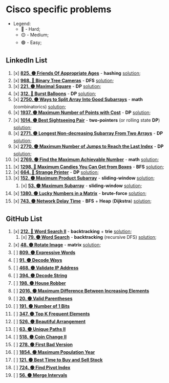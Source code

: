 # Cisco specific problems

- Legend:
  - 🔴 - Hard;
  - 🟡 - Medium;
  - 🟢 - Easy;

## LinkedIn List

1. [x] [**825. 🟡 Friends Of Appropriate Ages**](https://leetcode.com/problems/friends-of-appropriate-ages/description/) - **hashing** [solution](./LinkedInList/1FriendsOfAppropriateAges.py);
2. [x] [**968. 🔴 Binary Tree Cameras**](https://leetcode.com/problems/binary-tree-cameras/description/) - **DFS** [solution](./LinkedInList/2BinaryTreeCameras.py);
3. [x] [**221. 🟡 Maximal Square**](https://leetcode.com/problems/maximal-square/description/) - **DP** [solution](./LinkedInList/3MaximalSquare.py);
4. [x] [**312. 🔴 Burst Balloons**](https://leetcode.com/problems/burst-balloons/description/) - **DP** [solution](./LinkedInList/4BurstBaloons.py);
5. [x] [**2750. 🟡 Ways to Split Array Into Good Subarrays**](https://leetcode.com/problems/ways-to-split-array-into-good-subarrays/description/) - **math** (combinatorics) [solution](./LinkedInList/5WaysToSplitArrayIntoGoodSubarrays.py);
6. [x] [**1937. 🟡 Maximum Number of Points with Cost**](https://leetcode.com/problems/maximum-number-of-points-with-cost/description/) - **DP** [solution](./LinkedInList/6MaximumNumberOfPointsWithCost.py);
7. [x] [**1014. 🟡 Best Sightseeing Pair**](https://leetcode.com/problems/best-sightseeing-pair/description/) - **two-pointers** (or rolling state **DP**) [solution](./LinkedInList/7BestSightseeingPair.py);
8. [x] [**2771. 🟡 Longest Non-decreasing Subarray From Two Arrays**](https://leetcode.com/problems/longest-non-decreasing-subarray-from-two-arrays/description/) - **DP** [solution](./LinkedInList/8LongestNonDecreasingSubarrayFromTwoArrays.py);
9. [x] [**2770. 🟡 Maximum Number of Jumps to Reach the Last Index**](https://leetcode.com/problems/maximum-number-of-jumps-to-reach-the-last-index/description/) - **DP** [solution](./LinkedInList/9MaximumNumberOfJumpsToReachTheLastIndex.py);
10. [x] [**2769. 🟢 Find the Maximum Achievable Number**](https://leetcode.com/problems/find-the-maximum-achievable-number/description/) - **math** [solution](./LinkedInList/10FindTheMaximumAchievableNumber.py);
11. [x] [**1298. 🔴 Maximum Candies You Can Get from Boxes**](https://leetcode.com/problems/maximum-candies-you-can-get-from-boxes/description/) - **BFS** [solution](./LinkedInList/11MaximumCandiesYouCanGetFromBoxes.py);
12. [x] [**664. 🔴 Strange Printer**](https://leetcode.com/problems/strange-printer/description/) - **DP** [solution](./LinkedInList/12StrangePrinter.py);
13. [x] [**152. 🟡 Maximum Product Subarray**](https://leetcode.com/problems/maximum-product-subarray/description/) - **sliding-window** [solution](./LinkedInList/13_2MaximumProductSubarray.py);
    1. [x] [**53. 🟡 Maximum Subarray**](https://leetcode.com/problems/maximum-subarray/description/) - **sliding-window** [solution](./LinkedInList/13_1MaximumSubarray.py);
14. [x] [**1380. 🟢 Lucky Numbers in a Matrix**](https://leetcode.com/problems/lucky-numbers-in-a-matrix/description/) - **brute-force** [solution](./LinkedInList/14LuckyNumbersInAMatrix.py);
15. [x] [**743. 🟡 Network Delay Time**](https://leetcode.com/problems/network-delay-time/description/) - **BFS** + **Heap** (**Dijkstra**) [solution](./LinkedInList/15NetworkDelayTime.py);

## GitHub List

1. [x] [**212. 🔴 Word Search II**](https://leetcode.com/problems/word-search-ii/description/) - **backtracking** + **trie** [solution](./1_2WordSearchII.py);
   1. [x] [**79. 🟡 Word Search**](https://leetcode.com/problems/word-search/description/) - **backtracking** (recursive DFS) [solution](./1_1WordSearch.py);
2. [x] [**48. 🟡 Rotate Image**](https://leetcode.com/problems/rotate-image/description/) - **matrix** [solution](./2RotateTheMatrixInPlace.py);
3. [ ] [**809. 🟡 Expressive Words**](https://leetcode.com/problems/expressive-words/description/)
4. [ ] [**91. 🟡 Decode Ways**](https://leetcode.com/problems/decode-ways/description/)
5. [ ] [**468. 🟡 Validate IP Address**](https://leetcode.com/problems/validate-ip-address/description/)
6. [ ] [**394. 🟡 Decode String**](https://leetcode.com/problems/decode-string/description/)
7. [ ] [**198. 🟡 House Robber**](https://leetcode.com/problems/house-robber/description/)
8. [ ] [**2016. 🟢 Maximum Difference Between Increasing Elements**](https://leetcode.com/problems/maximum-difference-between-increasing-elements/description/)
9. [ ] [**20. 🟢 Valid Parentheses**](https://leetcode.com/problems/valid-parentheses/description/)
10. [ ] [**191. 🟢 Number of 1 Bits**](https://leetcode.com/problems/number-of-1-bits/description/)
11. [ ] [**347. 🟡 Top K Frequent Elements**](https://leetcode.com/problems/top-k-frequent-elements/description/)
12. [ ] [**526. 🟡 Beautiful Arrangement**](https://leetcode.com/problems/beautiful-arrangement/description/)
13. [ ] [**63. 🟡 Unique Paths II**](https://leetcode.com/problems/unique-paths-ii/description/)
14. [ ] [**518. 🟡 Coin Change II**](https://leetcode.com/problems/coin-change-ii/description/)
15. [ ] [**278. 🟢 First Bad Version**](https://leetcode.com/problems/first-bad-version/description/)
16. [ ] [**1854. 🟢 Maximum Population Year**](https://leetcode.com/problems/maximum-population-year/description/)
17. [ ] [**121. 🟢 Best Time to Buy and Sell Stock**](https://leetcode.com/problems/best-time-to-buy-and-sell-stock/description/)
18. [ ] [**724. 🟢 Find Pivot Index**](https://leetcode.com/problems/find-pivot-index/description/)
19. [ ] [**56. 🟡 Merge Intervals**](https://leetcode.com/problems/merge-intervals/description/)
